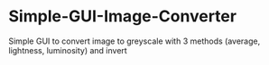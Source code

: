 # Simple-GUI-Image-Converter
 Simple GUI to convert image to greyscale with 3 methods (average, lightness, luminosity) and invert
